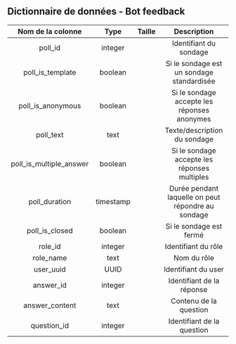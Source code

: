 ## Dictionnaire de données - Bot feedback

<table><thead>
  <tr align='center'>
    <th>Nom de la colonne</th>
    <th>Type</th>
    <th>Taille</th>
    <th>Description</th>
  </tr></thead>
<tbody>
  <tr align='center'>
    <td>poll_id</td>
    <td>integer</td>
    <td></td>
    <td>Identifiant du sondage</td>
  </tr>
    <tr align='center'>
    <td>poll_is_template</td>
    <td>boolean</td>
    <td></td>
    <td>Si le sondage est un sondage standardisée</td>
  </tr>
  <tr align='center'>
    <td>poll_is_anonymous</td>
    <td>boolean</td>
    <td></td>
    <td>Si le sondage accepte les réponses anonymes</td>
  </tr>
  <tr align='center'>
    <td>poll_text</td>
    <td>text</td>
    <td></td>
    <td>Texte/description du sondage</td>
  </tr>
  <tr align='center'>
    <td>poll_is_multiple_answer</td>
    <td>boolean</td>
    <td></td>
    <td>Si le sondage accepte les réponses multiples</td>
  </tr>
    <tr align='center'>
    <td>poll_duration</td>
    <td>timestamp</td>
    <td></td>
    <td>Durée pendant laquelle on peut répondre au sondage</td>
  </tr>
    <tr align='center'>
    <td>poll_is_closed</td>
    <td>boolean</td>
    <td></td>
    <td>Si le sondage est fermé</td>
  </tr>
    <tr align='center'>
    <td>role_id</td>
    <td>integer</td>
    <td></td>
    <td>Identifiant du rôle</td>
  </tr>
  <tr align='center'>
    <td>role_name</td>
    <td>text</td>
    <td></td>
    <td>Nom du rôle</td>
  </tr>
    <tr align='center'>
    <td>user_uuid</td>
    <td>UUID</td>
    <td></td>
    <td>Identifiant du user</td>
  </tr>
    <tr align='center'>
    <td>answer_id</td>
    <td>integer</td>
    <td></td>
    <td>Identifiant de la réponse</td>
  </tr>
  <tr align='center'>
    <td>answer_content</td>
    <td>text</td>
    <td></td>
    <td>Contenu de la question</td>
  </tr>
    <tr align='center'>
    <td>question_id</td>
    <td>integer</td>
    <td></td>
    <td>Identifiant de la question</td>
  </tr>
</tbody>
</table>